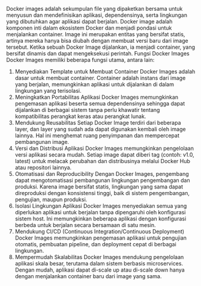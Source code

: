 Docker images adalah sekumpulan file yang dipaketkan bersama untuk menyusun dan mendefinisikan aplikasi, dependensinya, serta lingkungan yang dibutuhkan agar aplikasi dapat berjalan. Docker image adalah komponen inti dalam ekosistem Docker dan menjadi pondasi untuk menjalankan container. Image ini merupakan entitas yang bersifat statis, artinya mereka hanya bisa diubah dengan membuat versi baru dari image tersebut. Ketika sebuah Docker Image dijalankan, ia menjadi container, yang bersifat dinamis dan dapat mengeksekusi perintah.
Fungsi Docker Images
Docker Images memiliki beberapa fungsi utama, antara lain:
1. Menyediakan Template untuk Membuat Container
Docker Images adalah dasar untuk membuat container. Container adalah instans dari image yang berjalan, memungkinkan aplikasi untuk dijalankan di dalam lingkungan yang terisolasi.
2. Meningkatkan Portabilitas Aplikasi
Docker Images memungkinkan pengemasan aplikasi beserta semua dependensinya sehingga dapat dijalankan di berbagai sistem tanpa perlu khawatir tentang kompatibilitas perangkat keras atau perangkat lunak.
3. Mendukung Reusabilitas
Setiap Docker Image terdiri dari beberapa layer, dan layer yang sudah ada dapat digunakan kembali oleh image lainnya. Hal ini menghemat ruang penyimpanan dan mempercepat pembangunan image.
4. Versi dan Distribusi Aplikasi
Docker Images memungkinkan pengelolaan versi aplikasi secara mudah. Setiap image dapat diberi tag (contoh: v1.0, latest) untuk melacak perubahan dan distribusinya melalui Docker Hub atau repositori lainnya.
5. Otomatisasi dan Reproducibility
Dengan Docker Images, pengembang dapat mengotomatisasi pembangunan lingkungan pengembangan dan produksi. Karena image bersifat statis, lingkungan yang sama dapat direproduksi dengan konsistensi tinggi, baik di sistem pengembangan, pengujian, maupun produksi.
6. Isolasi Lingkungan Aplikasi
Docker Images menyediakan semua yang diperlukan aplikasi untuk berjalan tanpa dipengaruhi oleh konfigurasi sistem host. Ini memungkinkan beberapa aplikasi dengan konfigurasi berbeda untuk berjalan secara bersamaan di satu mesin.
7. Mendukung CI/CD (Continuous Integration/Continuous Deployment)
Docker Images memungkinkan pengemasan aplikasi untuk pengujian otomatis, pembuatan pipeline, dan deployment cepat di berbagai lingkungan.
8. Mempermudah Skalabilitas
Docker Images mendukung pengelolaan aplikasi skala besar, terutama dalam sistem berbasis microservices. Dengan mudah, aplikasi dapat di-scale up atau di-scale down hanya dengan menjalankan container baru dari image yang sama.

